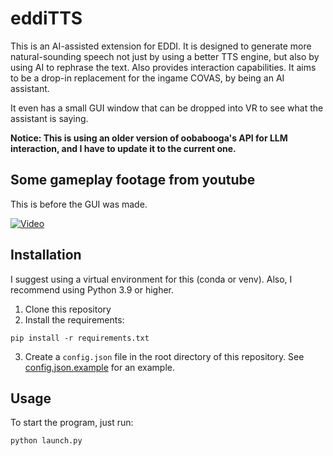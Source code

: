 # eddiTTS

This is an AI-assisted extension for EDDI. It is designed to generate more natural-sounding speech not just by using a better TTS engine, but also by using AI to rephrase the text. Also provides interaction capabilities. It aims to be a drop-in replacement for the ingame COVAS, by being an AI assistant.

It even has a small GUI window that can be dropped into VR to see what the assistant is saying.

**Notice: This is using an older version of oobabooga's API for LLM interaction, and I have to update it to the current one.**

## Some gameplay footage from youtube

This is before the GUI was made.

[![Video](https://img.youtube.com/vi/ejV9PRwBa7g/maxresdefault.jpg)](https://youtu.be/ejV9PRwBa7g)

## Installation

I suggest using a virtual environment for this (conda or venv).
Also, I recommend using Python 3.9 or higher.

1. Clone this repository
2. Install the requirements: 
```
pip install -r requirements.txt
```
3. Create a `config.json` file in the root directory of this repository. See [config.json.example](config.json.example) for an example.

## Usage

To start the program, just run:
```
python launch.py
```
